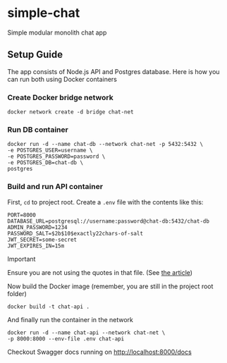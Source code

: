 # simple-chat

Simple modular monolith chat app

## Setup Guide

The app consists of Node.js API and Postgres database. Here is how you can
run both using Docker containers

### Create Docker bridge network

```
docker network create -d bridge chat-net
```

### Run DB container

```
docker run -d --name chat-db --network chat-net -p 5432:5432 \
-e POSTGRES_USER=username \
-e POSTGRES_PASSWORD=password \
-e POSTGRES_DB=chat-db \
postgres
```

### Build and run API container

First, `cd` to project root. Create a `.env` file with the contents like this:

```
PORT=8000
DATABASE_URL=postgresql://username:password@chat-db:5432/chat-db
ADMIN_PASSWORD=1234
PASSWORD_SALT=$2b$10$exactly22chars-of-salt
JWT_SECRET=some-secret
JWT_EXPIRES_IN=15m
```

> [!IMPORTANT]
> Ensure you are not using the quotes in that file. (See [the article](https://dev.to/tvanantwerp/don-t-quote-environment-variables-in-docker-268h))

Now build the Docker image (remember, you are still in the project root folder)

```
docker build -t chat-api .
```

And finally run the container in the network

```
docker run -d --name chat-api --network chat-net \
-p 8000:8000 --env-file .env chat-api
```

Checkout Swagger docs running on [http://localhost:8000/docs](http://localhost:8000/docs)
